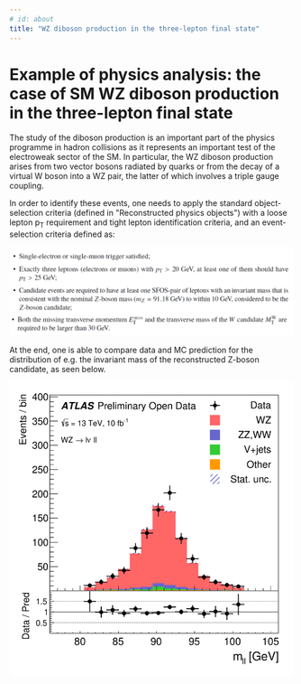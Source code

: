```yaml
---
# id: about
title: "WZ diboson production in the three-lepton final state"
---
```


# Example of physics analysis: the case of SM WZ diboson production in the three-lepton final state

The study of the diboson production is an important part of the physics programme in hadron collisions as it represents an important test of the electroweak sector of the SM. In particular, the WZ diboson production arises from two vector bosons radiated by quarks or from the decay of a virtual W boson into a WZ pair, the latter of which involves a triple gauge coupling.

In order to identify these events, one needs to apply the standard object-selection criteria (defined in "Reconstructed physics objects") with a loose lepton p<sub>T</sub> requirement and tight lepton identification criteria, and an event-selection criteria defined as:

![path](pictures/TL1.png)

At the end, one is able to compare data and MC prediction for the distribution of e.g. the invariant mass of the reconstructed Z-boson candidate, as seen below.

![path](pictures/fig_07g.png)
